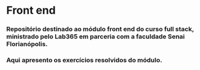 # Front end
### Repositório destinado ao módulo front end do curso full stack, ministrado pelo Lab365 em parceria com a faculdade Senai Florianópolis. 
### Aqui apresento os exercícios resolvidos do módulo.
